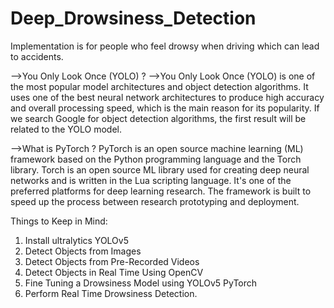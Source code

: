# Deep_Drowsiness_Detection
Implementation is for people who feel drowsy when driving which can lead to accidents.

-->You Only Look Once (YOLO) ?
-->You Only Look Once (YOLO) is one of the most popular model architectures and object detection algorithms. It uses one of the best neural network architectures to produce high accuracy and overall processing 
   speed, which is the main reason for its popularity. If we search Google for object detection algorithms, the first result will be related to the YOLO model.

-->What is PyTorch ?
PyTorch is an open source machine learning (ML) framework based on the Python programming language and the Torch library. Torch is an open source ML library used for creating deep neural networks and is written in the Lua scripting language. It's one of the preferred platforms for deep learning research. The framework is built to speed up the process between research prototyping and deployment.

Things to Keep in Mind:
1) Install ultralytics YOLOv5
2) Detect Objects from Images
3) Detect Objects from Pre-Recorded Videos
4) Detect Objects in Real Time Using OpenCV
5) Fine Tuning a Drowsiness Model using YOLOv5 PyTorch
6) Perform Real Time Drowsiness Detection.
